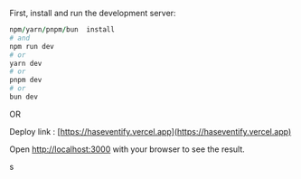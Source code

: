 First, install and run the development server:

```ruby
npm/yarn/pnpm/bun  install
# and
npm run dev
# or
yarn dev
# or
pnpm dev
# or
bun dev
```

OR  

Deploy link : [https://haseventify.vercel.app](https://haseventify.vercel.app)

Open [http://localhost:3000](http://localhost:3000) with your browser to see the result.

s
